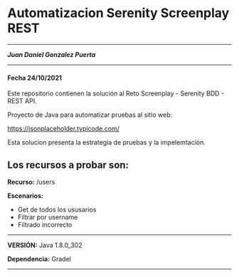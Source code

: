 # Automatizacion Serenity Screenplay REST

-----------------------------------

**_Juan Daniel Gonzalez Puerta_**

-----------------------------------
#### Fecha 24/10/2021

Este repositorio contienen la solución al Reto Screenplay - Serenity BDD - REST API.

Proyecto de Java para automatizar pruebas al sitio web: 

https://jsonplaceholder.typicode.com/

Esta solucion presenta la estrategia de pruebas y la impelemtación.

Los recursos a probar son:
-------------------------

**Recurso:** /users

**Escenarios:** 

- Get de todos los ususarios
- Filtrar por username
- Filtrado incorrecto

----------------------------------------
**VERSIÓN:** Java 1.8.0_302

**Dependencia:** Gradel

----------------------------------------
